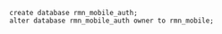 ```postgresql
create database rmn_mobile_auth;
alter database rmn_mobile_auth owner to rmn_mobile;
```
